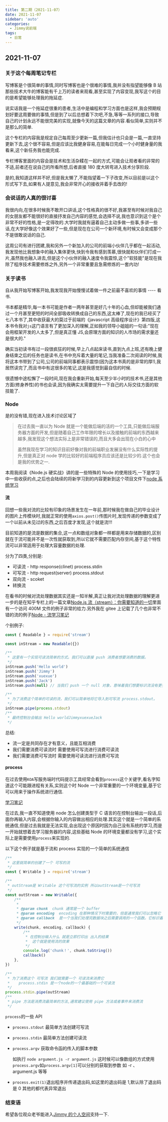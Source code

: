 ```yaml
---
title: 第二期（2021-11-07）
date: 2021-11-07
sidebar: 'auto'
categories:
  - Jimmy说前端
tags:
  - 日常
---
```


## 2021-11-07

### 关于这个每周笔记专栏

写博客是个很简单的事情,同时写博客也是个很难的事情,我并没有指望能够像 B 站那些技术大牛的博客能有千上万的读者来观看,甚至实现了内容变现,我写这个的目的是希望能够处理我的拖延症.

说实话我是一个拖延症很重的患者,生活中是编程和学习方面也是这样,我会预期规划好要这周要做的事情,但是到了以后总想着下次吧,不急,等等一系列的接口,导致自己的计划永远不能很完美的实现,就像今天的这篇文章的内容.看似简单,实则并不是那么的简单.

这个专栏的内容我是规定自己每周至少更新一篇,但我估计也只会是一篇,一直坚持更新下去,这个很不容易,但是应该比我健身容易,在能每日完成一个小时健身量的我看来,这个新任务我也能完成.

专栏博客里面的内容会是技术和生活杂糅在一起的方式,可能会让观者看的非常的不适,前者还在说自己的所看所想,后者直接 180 度大转弯进入技术分享阶段.

是的,我知道这样并不好,但是我太懒了,不能指望着一下子改变,所以目前是以这个形式写下去,如果有人提意见,我会非常开心的接收并着手去改的!

### 会说话的人真的很讨喜

我很内向,在很多时候我不敢开口讲话,这个性格真的很不好,我甚至有时候对我自己的女朋友都不能很好的直接抒发自己内容的感觉,会选择不说,我也意识到这个是个非常不好的性格,是一定得改的.大学时我就有逼着自己主动多做一些事,多讲一些话,在大学好像这个效果好了一些,但是现在在公司一个新环境,有时候又会变成那个不是很敢说话的自己.

这周公司有进行团建,我和另外一个新加入的公司的前端小伙伴几乎都在一起活动,我发现他比我想象中的融入集体更快,快到令我有感到羡慕,很快就和伙伴们打成一片,虽然我也融入进去,但是这个小伙伴的融入速度令我震惊,这个"软技能"是现在我除了程序技术需要修炼之外,另外一个非常重要且急需修炼的一套内功!

### 关于读书

自从我开始写博客开始,我发现我开始慢慢试着做一件之前最不喜欢的事情 ---- 看书.

书本都是精华,每一本书可能是作者一两年甚至是好几十年的心血,但却能被我们通过一个月甚至更短的时间全部吸收转换成自己的东西,这太棒了,现在的我已经买了七八本书了,其中收获最大的莫过于前端的《javascript 高级程序设计》第四版,这本书令我对`js`这门语言有了更加深入的理解,正如我的领导小姐姐的一句话:"现在会用框架开发的人太多了,但是真正懂 JS,会原理方面的知识的人市场的需求量还是很大的."

确实当初读书有过一段很疯狂的时候,早上八点起床读书,直到九点上班,还有晚上健身结束之后的任务也是读书,在书中充斥着大量的笔记,当我准备二次阅读的时候,我将这本书带到了公司,公司的前端同事都表示震惊(因为这本书真的是非常的厚!),我居然读完了,而且书中有这很多的笔记,这是我感觉到最自信的时候.

很遗憾中途松懈了一段时间,现在我会重新开始,每天至少半小时的技术书,还是其他方面(修身养性)的书也会读,因为我确实太需要提升一下自己的人际交往方面的软技能了.

### Node

是的没有错,现在进入技术讨论区域了

> 在过去我一直以为 Node 就是一个能做后端的活的一个工具,只能做后端服务器方面的开发,但是随着自己工作年限的增长以及接触的前端的东西越来越多,我发现这个想法实际上是非常错误的,而且大多会出现在小白的心中
>
> 虽然我现在学习的知识目前好像对我的前端职业发展没有什么实际性的提升,但是真正对 node 学的比较好的前端程序员应该还是比较少的.这个也会是我的优势之一.

本周我阅读《Node.js 硬实战》讲的是一些特殊的 Node 的使用技巧,一下是学习中一些收获的点,之后也会陆续的将新学习到的内容更新到这个项目文件下[node 系统学习](https://gitee.com/jimmyxuexue/node-system-learning.git)

#### 流

回想一些我对流的比较有印象的场景发生在一年前,那时候我在做自己的毕业设计的图片上传模块时,我就正常的使用`axios.post()`传图片时,发现传递的参数变成了一个以前从未见过的东西,之后百度才发现,这个就是流!!!

目前知道的是流是数据的集合,这一点和数组对象都一样都是用来存储数据的,区别就在于流可能并不是一次性就获取到,所以它就不需要匹配内存空间,基于这个特性流可以非常适用于处理大容量数据的处理.

分为了四类,分别是:

- 可读流 - http response(clinet) process.stdin
- 可写流 - http request(server) process.stdout
- 双向流 - scoket
- 转换流

在看书的时候对流处理数据其实还是一知半解,真正让我对流处理数据的理解更进一步的是在知乎专栏上的一篇文章[Node.js 流（stream）：你需要知道的一切](https://zhuanlan.zhihu.com/p/36728655)里面有一个访问 400M 文件的例子非常的给力.另外我在 gitee 上记载了几个也非常不错的流的例子[Node - 流学习笔记](https://gitee.com/jimmyxuexue/node-system-learning.git)

个别例子:

```js
const { Readable } = require('stream')

const inStream = new Readable({})

/**
 * 这里有一个实现可读流简单的方式。我们可以直接 push 消费者想要消费的数据。
 */
inStream.push('Hello world')
inStream.push('Jimmy')
inStream.push('xuexue')
inStream.push('Jack')
inStream.push(null) // 当我们 push 一个 null 对象，意味着我们想要标识流没有更多的数据了。

/**
 * 为了消费这个简单的可读的流，我们可以简单地将它导入到可写流 process.stdout。
 */
inStream.pipe(process.stdout)
/**
 * 最终控制台会输出 Hello worldJimmyxuexueJack
 */
```

总结:

- 流一定是共同存在才有意义，且能互相消费
- 我们需要消费可读流时 需要使用可写流进行消费可读流
- 我们需要消费可写流时 需要使用可读流进行消费可写流

#### process

在过去使用`KOA`写服务端时代码提示工具经常会看到`process`这个关键字,看名字知道这个可能跟进程有关系,实则这个时 Node 一个非常重要的一个环境变量,基于它可以用来于操作系统进行通信.

[学习笔记](https://gitee.com/jimmyxuexue/node-system-learning.git)

在过去,我一直不知道使用 node 怎么创建类型于 C 语言的在控制台输出一段话,后面你再输入内容,会根据你输入的内容做出相应的处理.其实这个就是一个简单的系统通信,但是过去我就是无法实现,会出现这个原因时因为自己没有系统的学习,而是一开始就想着去学习服务器的内容,这些基础 Node 的环境变量都没有学习,这个实际上是需要使用`process`来实现的.

以下这个例子就是基于流和 process 实现的一个简单的系统通信

```js
/**
 * 这里就简单的创建了一个 可写的流
 */
const { Writable } = require('stream')

/**
 * outStream是 Writable 这个可写流的实例 所以outStream是一个可写流
 */
const outStream = new Writable({
	/**
	 *
	 * @param chunk  chunk 通常是一个 buffer
	 * @param encoding  encoding 在那种情况下时需要的，但是通常我们可以忽略它
	 * @param callback  是一个当我们处理完数据块之后需要调用的一个函数。它标识着是否写入成功，为了标识失败，可以调用一个带有错误对象的 callback。
	 */
	write(chunk, encoding, callback) {
		/**
		 * 在控制台输入什么 就是立即打印出 出入的结果
		 *  这个就是使用流的效果
		 */
		console.log('chunk！', chunk.toString())
		callback()
	},
})

/**
 * 为了消费这个 可写流 我们就需要一个 可读流来消费它
 *    process.stdin 是一个node的一个最基础的一个可读流
 */
process.stdin.pipe(outStream)
/**
 * pipe 方法是消费流最简单的方法,通常建议使用 pipe 方法或者事件来消费流
 */
```

`process`的一些 API

- `process.stdout` 最简单方法创建可写流

- `process.stdin` 最简单方法创建可读流

- `process.argv` 获取命令函的传入的脚本参数

  如执行 `node argument.js -r argument.js` 这时候可以像数组的方式使用`process.argv`如`process.argv[1]`可以分别的获取到参数 如 -r 、 argument.js 等等

- `process.exit(1)`退出程序并传递退出码,如这里的退出码是 1,默认除了退出码是 0 其他的都代表异常退出

### 结束语

希望各位观众老爷能进入[Jimmy 的个人空间](http://1.116.204.114:3000/)支持一下.
